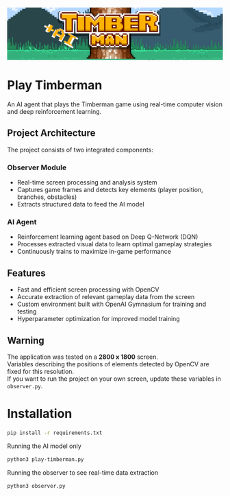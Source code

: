 
![App Screenshot](ss/ss.png)


# Play Timberman

An AI agent that plays the Timberman game using real-time computer vision and deep reinforcement learning.  

## Project Architecture  

The project consists of two integrated components:  

### Observer Module  
- Real-time screen processing and analysis system  
- Captures game frames and detects key elements (player position, branches, obstacles)  
- Extracts structured data to feed the AI model  

### AI Agent  
- Reinforcement learning agent based on Deep Q-Network (DQN)  
- Processes extracted visual data to learn optimal gameplay strategies  
- Continuously trains to maximize in-game performance  

## Features

- Fast and efficient screen processing with OpenCV  
- Accurate extraction of relevant gameplay data from the screen  
- Custom environment built with OpenAI Gymnasium for training and testing  
- Hyperparameter optimization for improved model training 

## Warning

The application was tested on a **2800 x 1800** screen.  
Variables describing the positions of elements detected by OpenCV are fixed for this resolution.  
If you want to run the project on your own screen, update these variables in `observer.py`.  


# Installation
```bash
pip install -r requirements.txt
```

Running the AI model only
```bash
python3 play-timberman.py
```
Running the observer to see real-time data extraction
```bash
python3 observer.py
```

